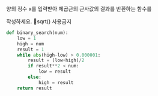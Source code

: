 양의 정수 x를 입력받아 제곱근의 근사값의 결과를 반환하는 함수를 

작성하세요.
sqrt() 사용금지

``` python
def binary_search(num):
    low = 1
    high = num
    result = 1
    while abs(high-low) > 0.000001:
        result = (low+high)/2
        if result**2 < num:
            low = result
        else: 
            high = result
    return result
```



